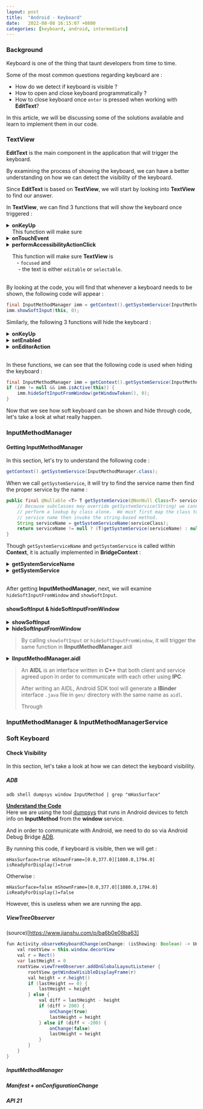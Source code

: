 ```yaml
---
layout: post
title:  "Android - Keyboard"
date:   2022-08-08 16:15:07 +0800
categories: [keyboard, android, intermediate]
---
```


### Background
Keyboard is one of the thing that taunt developers from time to time.

Some of the most common questions regarding keyboard are :
- How do we detect if keyboard is visible ?
- How to open and close keyboard programmatically ?
- How to close keyboard once `enter` is pressed when working with **EditText**?

In this article, we will be discussing some of the solutions available and learn to implement them in our code.

### TextView
**EditText** is the main component in the application that will trigger the keyboard.

By examining the process of showing the keyboard, we can have a better understanding on how we can detect the visibility of the keyboard.

Since **EditText** is based on **TextView**, we will start by looking into **TextView** to find our answer.

In **TextView**, we can find 3 functions that will show the keyboard once triggered :

<details>
<summary><b>onKeyUp</b></summary>

```Java
case KeyEvent.KEYCODE_DPAD_CENTER:
    if (event.hasNoModifiers()) {
        /*
         * If there is a click listener, just call through to
         * super, which will invoke it.
         *
         * If there isn't a click listener, try to show the soft
         * input method.  (It will also
         * call performClick(), but that won't do anything in
         * this case.)
         */
        if (!hasOnClickListeners()) {
            if (mMovement != null && mText instanceof Editable
                    && mLayout != null && onCheckIsTextEditor()) {
                InputMethodManager imm = getInputMethodManager();
                viewClicked(imm);
                if (imm != null && getShowSoftInputOnFocus()) {
                    imm.showSoftInput(this, 0);
                }
            }
        }
    }
    return super.onKeyUp(keyCode, event);
```

</details>
&nbsp;&nbsp;&nbsp; This function will make sure
<details>
<summary><b>onTouchEvent</b></summary>

```Java
if (DEBUG_CURSOR) {
    logCursor("onTouchEvent", "%d: %s (%f,%f)",
            event.getSequenceNumber(),
            MotionEvent.actionToString(event.getActionMasked()),
            event.getX(), event.getY());
}
final int action = event.getActionMasked();
if (mEditor != null) {
    if (!isFromPrimePointer(event, false)) {
        return true;
    }

    mEditor.onTouchEvent(event);

    if (mEditor.mInsertionPointCursorController != null
            && mEditor.mInsertionPointCursorController.isCursorBeingModified()) {
        return true;
    }
    if (mEditor.mSelectionModifierCursorController != null
            && mEditor.mSelectionModifierCursorController.isDragAcceleratorActive()) {
        return true;
    }
}

final boolean superResult = super.onTouchEvent(event);
if (DEBUG_CURSOR) {
    logCursor("onTouchEvent", "superResult=%s", superResult);
}

/*
 * Don't handle the release after a long press, because it will move the selection away from
 * whatever the menu action was trying to affect. If the long press should have triggered an
 * insertion action mode, we can now actually show it.
 */
if (mEditor != null && mEditor.mDiscardNextActionUp && action == MotionEvent.ACTION_UP) {
    mEditor.mDiscardNextActionUp = false;
    if (DEBUG_CURSOR) {
        logCursor("onTouchEvent", "release after long press detected");
    }
    if (mEditor.mIsInsertionActionModeStartPending) {
        mEditor.startInsertionActionMode();
        mEditor.mIsInsertionActionModeStartPending = false;
    }
    return superResult;
}

final boolean touchIsFinished = (action == MotionEvent.ACTION_UP)
        && (mEditor == null || !mEditor.mIgnoreActionUpEvent) && isFocused();

if ((mMovement != null || onCheckIsTextEditor()) && isEnabled()
        && mText instanceof Spannable && mLayout != null) {
    boolean handled = false;

    if (mMovement != null) {
        handled |= mMovement.onTouchEvent(this, mSpannable, event);
    }

    final boolean textIsSelectable = isTextSelectable();
    if (touchIsFinished && mLinksClickable && mAutoLinkMask != 0 && textIsSelectable) {
        // The LinkMovementMethod which should handle taps on links has not been installed
        // on non editable text that support text selection.
        // We reproduce its behavior here to open links for these.
        ClickableSpan[] links = mSpannable.getSpans(getSelectionStart(),
            getSelectionEnd(), ClickableSpan.class);

        if (links.length > 0) {
            links[0].onClick(this);
            handled = true;
        }
    }

    if (touchIsFinished && (isTextEditable() || textIsSelectable)) {
        // Show the IME, except when selecting in read-only text.
        final InputMethodManager imm = getInputMethodManager();
        viewClicked(imm);
        if (isTextEditable() && mEditor.mShowSoftInputOnFocus && imm != null) {
            imm.showSoftInput(this, 0);
        }

        // The above condition ensures that the mEditor is not null
        mEditor.onTouchUpEvent(event);

        handled = true;
    }

    if (handled) {
        return true;
    }
}
```

</details>
<details>
<summary><b>performAccessibilityActionClick</b></summary>

```Java
// Show the IME, except when selecting in read-only text.
if ((mMovement != null || onCheckIsTextEditor()) && hasSpannableText() && mLayout != null
        && (isTextEditable() || isTextSelectable()) && isFocused()) {
    final InputMethodManager imm = getInputMethodManager();
    viewClicked(imm);
    if (!isTextSelectable() && mEditor.mShowSoftInputOnFocus && imm != null) {
        handled |= imm.showSoftInput(this, 0);
    }
}
```

</details>

&nbsp;&nbsp;&nbsp;&nbsp;This function will make sure **TextView** is
<br>&nbsp;&nbsp;&nbsp;&nbsp;&nbsp;&nbsp; - `focused` and
<br>&nbsp;&nbsp;&nbsp;&nbsp;&nbsp;&nbsp;&nbsp; - the text is either `editable` or `selectable`.

<br>By looking at the code, you will find that whenever a keyboard needs to be shown, the following code will appear :
```Java
final InputMethodManager imm = getContext().getSystemService(InputMethodManager.class);
imm.showSoftInput(this, 0);
```

Similarly, the following 3 functions will hide the keyboard :
<details>
<summary><b>onKeyUp</b></summary>

```Java
case KeyEvent.KEYCODE_ENTER:
case KeyEvent.KEYCODE_NUMPAD_ENTER:
if (event.hasNoModifiers()) {
    if (mEditor != null && mEditor.mInputContentType != null
            && mEditor.mInputContentType.onEditorActionListener != null
            && mEditor.mInputContentType.enterDown) {
        mEditor.mInputContentType.enterDown = false;
        if (mEditor.mInputContentType.onEditorActionListener.onEditorAction(
                this, EditorInfo.IME_NULL, event)) {
            return true;
        }
    }

    if ((event.getFlags() & KeyEvent.FLAG_EDITOR_ACTION) != 0
            || shouldAdvanceFocusOnEnter()) {
        /*
         * If there is a click listener, just call through to
         * super, which will invoke it.
         *
         * If there isn't a click listener, try to advance focus,
         * but still call through to super, which will reset the
         * pressed state and longpress state.  (It will also
         * call performClick(), but that won't do anything in
         * this case.)
         */
        if (!hasOnClickListeners()) {
            View v = focusSearch(FOCUS_DOWN);

            if (v != null) {
                if (!v.requestFocus(FOCUS_DOWN)) {
                    throw new IllegalStateException("focus search returned a view "
                            + "that wasn't able to take focus!");
                }

                /*
                 * Return true because we handled the key; super
                 * will return false because there was no click
                 * listener.
                 */
                super.onKeyUp(keyCode, event);
                return true;
            } else if ((event.getFlags()
                    & KeyEvent.FLAG_EDITOR_ACTION) != 0) {
                // No target for next focus, but make sure the IME
                // if this came from it.
                InputMethodManager imm = getInputMethodManager();
                if (imm != null && imm.isActive(this)) {
                    imm.hideSoftInputFromWindow(getWindowToken(), 0);
                }
            }
        }
    }
    return super.onKeyUp(keyCode, event);
}
break;
```

</details>
<details>
<summary><b>setEnabled</b></summary>

```Java
if (!enabled) {
    // Hide the soft input if the currently active TextView is disabled
    InputMethodManager imm = getInputMethodManager();
    if (imm != null && imm.isActive(this)) {
        imm.hideSoftInputFromWindow(getWindowToken(), 0);
    }
}
```

</details>
<details>
<summary><b>onEditorAction</b></summary>

```Java
if (actionCode == EditorInfo.IME_ACTION_NEXT) {
    View v = focusSearch(FOCUS_FORWARD);
    if (v != null) {
        if (!v.requestFocus(FOCUS_FORWARD)) {
            throw new IllegalStateException("focus search returned a view "
                    + "that wasn't able to take focus!");
        }
    }
    return;

} else if (actionCode == EditorInfo.IME_ACTION_PREVIOUS) {
    View v = focusSearch(FOCUS_BACKWARD);
    if (v != null) {
        if (!v.requestFocus(FOCUS_BACKWARD)) {
            throw new IllegalStateException("focus search returned a view "
                    + "that wasn't able to take focus!");
        }
    }
    return;

} else if (actionCode == EditorInfo.IME_ACTION_DONE) {
    InputMethodManager imm = getInputMethodManager();
    if (imm != null && imm.isActive(this)) {
        imm.hideSoftInputFromWindow(getWindowToken(), 0);
    }
    return;
}
```

</details>

<br>In these functions, we can see that the following code is used when hiding the keyboard :
```Java
final InputMethodManager imm = getContext().getSystemService(InputMethodManager.class);
if (imm != null && imm.isActive(this)) {
    imm.hideSoftInputFromWindow(getWindowToken(), 0);
}
```

Now that we see how soft keyboard can be shown and hide through code, let's take a look at what really happen.

### InputMethodManager
#### Getting InputMethodManager
In this section, let's try to understand the following code :
```Java
getContext().getSystemService(InputMethodManager.class);
```

When we call `getSystemService`, it will try to find the service name then find the proper service by the name :

```Java
public final @Nullable <T> T getSystemService(@NonNull Class<T> serviceClass) {
    // Because subclasses may override getSystemService(String) we cannot
    // perform a lookup by class alone.  We must first map the class to its
    // service name then invoke the string-based method.
    String serviceName = getSystemServiceName(serviceClass);
    return serviceName != null ? (T)getSystemService(serviceName) : null;
}
```
Though `getSystemServiceName` and `getSystemService` is called within **Context**, it is actually implemented in **BridgeContext** :

<details>
<summary><b>getSystemServiceName</b></summary>

```Java
@Override
public String getSystemServiceName(Class<?> serviceClass) {
    return SystemServiceRegistry.getSystemServiceName(serviceClass);
}
```

<details>
<summary><b>-SystemServiceRegistry</b></summary>

>**SystemServiceRegistry** will look into `SYSTEM_SERVICE_NAMES`, a `Map<Class<?>, String>`, to find the name.

```java
public static String getSystemServiceName(Class<?> serviceClass) {
    if (serviceClass == null) {
        return null;
    }
    final String serviceName = SYSTEM_SERVICE_NAMES.get(serviceClass);
    if (sEnableServiceNotFoundWtf && serviceName == null) {
        // This should be a caller bug.
        Slog.wtf(TAG, "Unknown manager requested: " + serviceClass.getCanonicalName());
    }
    return serviceName;
}
```

</details>

<details>
<summary><b>--Preparing SYSTEM_SERVICE_NAMES</b></summary>

  >Registration is done in the `static` block.

```Java
registerService(Context.INPUT_SERVICE, InputManager.class,
      new StaticServiceFetcher<InputManager>() {
  @Override
  public InputManager createService() {
      return InputManager.getInstance();
}});
```

</details>

</details>

<details>
<summary><b>getSystemService</b></summary>

>After getting the service name, it will use `getSystemService` to get **InputManager**

```Java
@Override
public Object getSystemService(String service) {
    switch (service) {
        // ...
        case INPUT_METHOD_SERVICE:  // needed by SearchView and Compose
            return InputMethodManager.forContext(this);
        // ...
    }
```

</details>

<br>After getting **InputMethodManager**, next, we will examine `hideSoftInputFromWindow` and `showSoftInput`.

#### showSoftInput & hideSoftInputFromWindow
<details>
<summary><b>showSoftInput</b></summary>

```Java
public boolean showSoftInput(View view, int flags) {
    // Re-dispatch if there is a context mismatch.
    final InputMethodManager fallbackImm = getFallbackInputMethodManagerIfNecessary(view);
    if (fallbackImm != null) {
        return fallbackImm.showSoftInput(view, flags);
    }

    return showSoftInput(view, flags, null);
}

public boolean showSoftInput(View view, int flags, ResultReceiver resultReceiver) {
    return showSoftInput(view, flags, resultReceiver, SoftInputShowHideReason.SHOW_SOFT_INPUT);
}

private boolean showSoftInput(View view, int flags, ResultReceiver resultReceiver,
        @SoftInputShowHideReason int reason) {
    ImeTracing.getInstance().triggerClientDump("InputMethodManager#showSoftInput", this,
            null /* icProto */);
    // Re-dispatch if there is a context mismatch.
    final InputMethodManager fallbackImm = getFallbackInputMethodManagerIfNecessary(view);
    if (fallbackImm != null) {
        return fallbackImm.showSoftInput(view, flags, resultReceiver);
    }

    checkFocus();
    synchronized (mH) {
        if (!hasServedByInputMethodLocked(view)) {
            Log.w(TAG, "Ignoring showSoftInput() as view=" + view + " is not served.");
            return false;
        }

        try {
            Log.d(TAG, "showSoftInput() view=" + view + " flags=" + flags + " reason="
                    + InputMethodDebug.softInputDisplayReasonToString(reason));
            return mService.showSoftInput(
                    mClient,
                    view.getWindowToken(),
                    flags,
                    resultReceiver,
                    reason);
        } catch (RemoteException e) {
            throw e.rethrowFromSystemServer();
        }
    }
}
```

</details>

<details>
<summary><b>hideSoftInputFromWindow</b></summary>

```Java
public boolean hideSoftInputFromWindow(IBinder windowToken, int flags) {
    return hideSoftInputFromWindow(windowToken, flags, null);
}

public boolean hideSoftInputFromWindow(IBinder windowToken, int flags,
        ResultReceiver resultReceiver) {
    return hideSoftInputFromWindow(windowToken, flags, resultReceiver,
            SoftInputShowHideReason.HIDE_SOFT_INPUT);
}

private boolean hideSoftInputFromWindow(IBinder windowToken, int flags,
        ResultReceiver resultReceiver, @SoftInputShowHideReason int reason) {
    ImeTracing.getInstance().triggerClientDump("InputMethodManager#hideSoftInputFromWindow",
            this, null /* icProto */);
    checkFocus();
    synchronized (mH) {
        final View servedView = getServedViewLocked();
        if (servedView == null || servedView.getWindowToken() != windowToken) {
            return false;
        }

        try {
            return mService.hideSoftInput(mClient, windowToken, flags, resultReceiver, reason);
        } catch (RemoteException e) {
            throw e.rethrowFromSystemServer();
        }
    }
}
```

</details>

>By calling `showSoftInput` or `hideSoftInputFromWindow`, it will trigger the same function in **IInputMethodManager**.aidl

<details>
<summary><b>IInputMethodManager.aidl</b></summary>

```c++
interface IInputMethodManager {
    void addClient(in IInputMethodClient client, in IInputContext inputContext,
            int untrustedDisplayId);
    // TODO: Use ParceledListSlice instead
    List<InputMethodInfo> getInputMethodList(int userId);
    List<InputMethodInfo> getAwareLockedInputMethodList(int userId, int directBootAwareness);
    // TODO: Use ParceledListSlice instead
    List<InputMethodInfo> getEnabledInputMethodList(int userId);
    List<InputMethodSubtype> getEnabledInputMethodSubtypeList(in String imiId,
            boolean allowsImplicitlySelectedSubtypes);
    InputMethodSubtype getLastInputMethodSubtype();
    boolean showSoftInput(in IInputMethodClient client, IBinder windowToken, int flags,
            in ResultReceiver resultReceiver, int reason);
    boolean hideSoftInput(in IInputMethodClient client, IBinder windowToken, int flags,
            in ResultReceiver resultReceiver, int reason);
    // If windowToken is null, this just does startInput().  Otherwise this reports that a window
    // has gained focus, and if 'attribute' is non-null then also does startInput.
    // @NonNull
    InputBindResult startInputOrWindowGainedFocus(
            /* @StartInputReason */ int startInputReason,
            in IInputMethodClient client, in IBinder windowToken,
            /* @StartInputFlags */ int startInputFlags,
            /* @android.view.WindowManager.LayoutParams.SoftInputModeFlags */ int softInputMode,
            int windowFlags, in EditorInfo attribute, in IInputContext inputContext,
            in IRemoteAccessibilityInputConnection remoteAccessibilityInputConnection,
            int unverifiedTargetSdkVersion, in ImeOnBackInvokedDispatcher imeDispatcher);
    void showInputMethodPickerFromClient(in IInputMethodClient client,
            int auxiliarySubtypeMode);
    void showInputMethodPickerFromSystem(in IInputMethodClient client,
            int auxiliarySubtypeMode, int displayId);
    void showInputMethodAndSubtypeEnablerFromClient(in IInputMethodClient client, String topId);
    boolean isInputMethodPickerShownForTest();
    InputMethodSubtype getCurrentInputMethodSubtype();
    void setAdditionalInputMethodSubtypes(String id, in InputMethodSubtype[] subtypes);
    // This is kept due to @UnsupportedAppUsage.
    // TODO(Bug 113914148): Consider removing this.
    int getInputMethodWindowVisibleHeight(in IInputMethodClient client);
    oneway void reportVirtualDisplayGeometryAsync(in IInputMethodClient parentClient,
            int childDisplayId, in float[] matrixValues);
    oneway void reportPerceptibleAsync(in IBinder windowToken, boolean perceptible);
    /** Remove the IME surface. Requires INTERNAL_SYSTEM_WINDOW permission. */
    void removeImeSurface();
    /** Remove the IME surface. Requires passing the currently focused window. */
    oneway void removeImeSurfaceFromWindowAsync(in IBinder windowToken);
    void startProtoDump(in byte[] protoDump, int source, String where);
    boolean isImeTraceEnabled();
    // Starts an ime trace.
    void startImeTrace();
    // Stops an ime trace.
    void stopImeTrace();
    /** Start Stylus handwriting session **/
    void startStylusHandwriting(in IInputMethodClient client);
}
```

</details>

>An **AIDL** is an interface written in **C++** that both client and service agreed upon in order to communicate with each other using **IPC**.
>
>After writing an AIDL, Android SDK tool will generate a **IBinder** interface `.java` file in `gen/` directory with the same name as `aidl`.
>
> Through





### InputMethodManager & InputMethodManagerService




### Soft Keyboard
#### Check Visibility
In this section, let's take a look at how we can detect the keyboard visibility.

##### ADB

```shell
adb shell dumpsys window InputMethod | grep "mHasSurface"
```
<u>**Understand the Code**</u><br>
Here we are using the tool <u>[dumpsys](https://developer.android.com/studio/command-line/dumpsys)</u> that runs in Android devices to fetch info on **InputMethod** from the **window** service.

And in order to communicate with Android, we need to do so via Android Debug Bridge [ADB](https://developer.android.com/studio/command-line/adb).

By running this code, if keyboard is visible, then we will get :
```
mHasSurface=true mShownFrame=[0.0,377.0][1080.0,1794.0] isReadyForDisplay()=true
```
Otherwise :
```
mHasSurface=false mShownFrame=[0.0,377.0][1080.0,1794.0] isReadyForDisplay()=false
```


However, this is useless when we are running the app.

##### ViewTreeObserver
(source)[https://www.jianshu.com/p/ba6b0e08ba63]

```Java
fun Activity.observeKeyboardChange(onChange: (isShowing: Boolean) -> Unit) {
    val rootView = this.window.decorView
    val r = Rect()
    var lastHeight = 0
    rootView.viewTreeObserver.addOnGlobalLayoutListener {
        rootView.getWindowVisibleDisplayFrame(r)
        val height = r.height()
        if (lastHeight == 0) {
            lastHeight = height
        } else {
            val diff = lastHeight - height
            if (diff > 200) {
                onChange(true)
                lastHeight = height
            } else if (diff < -200) {
                onChange(false)
                lastHeight = height
            }
        }
    }
}
```

##### InputMethodManager

##### Manifest + onConfigurationChange


##### API 21
